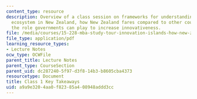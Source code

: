 ```yaml
---
content_type: resource
description: Overview of a class session on frameworks for understanding the innovation
  ecosystem in New Zealand, how New Zealand fares compared to other countries, and
  the role governments can play to increase innovativeness.
file: /media/courses/15-228-mba-study-tour-innovation-islands-how-new-zealand-became-a-global-player-in-the-race-to-innovate-spring-2016/a9a9e3204aa0f82385a408948addd3cc_MIT15_228S16_Class_1.pdf
file_type: application/pdf
learning_resource_types:
- Lecture Notes
ocw_type: OCWFile
parent_title: Lecture Notes
parent_type: CourseSection
parent_uid: dc287240-5f97-d3f8-14b3-b8605cba4373
resourcetype: Document
title: Class 1 Key Takeaways
uid: a9a9e320-4aa0-f823-85a4-08948addd3cc
---
```

